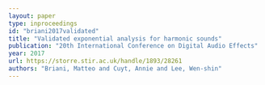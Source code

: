 ```yaml
---
layout: paper
type: inproceedings
id: "briani2017validated"
title: "Validated exponential analysis for harmonic sounds"
publication: "20th International Conference on Digital Audio Effects"
year: 2017
url: https://storre.stir.ac.uk/handle/1893/28261
authors: "Briani, Matteo and Cuyt, Annie and Lee, Wen-shin"
---
```

